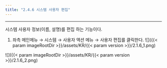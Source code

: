 ```yaml
---
title: "2.4.6 시스템 사용자 편집"
---
```


---
시스템 사용자 정보(이름, 설명)를 편집 하는 기능이다.

1. 좌측 메인메뉴 → 시스템 → 사용자 액션 메뉴 → 사용자 편집를 클릭한다.
![]({{< param imageRootDir >}}/assets/KR/{{< param version >}}/2.1.6_1.png)

![]({{< param imageRootDir >}}/assets/KR/{{< param version >}}/2.1.6_2.png)
